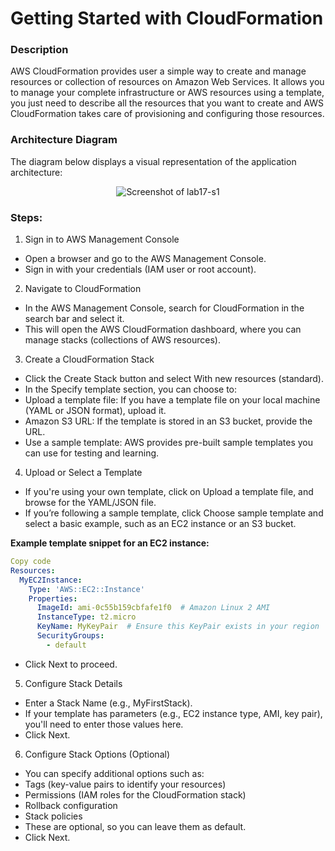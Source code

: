 # Getting Started with CloudFormation

### Description

AWS CloudFormation provides user a simple way to create and manage resources or collection of resources on
Amazon Web Services. It allows you to manage your complete infrastructure or AWS resources using a template,
you just need to describe all the resources that you want to create and AWS CloudFormation takes care of
provisioning and configuring those resources.

### Architecture Diagram
The diagram below displays a visual representation of the application architecture:

<p align="center">
  <img src="https://github.com/jatinbunkar/AWS-Clouds/blob/0a22cd068ace1a6760771de0e8b737ca65058fdd/Screenshots/lab17-s1.png" alt="Screenshot of lab17-s1">
</p>

### Steps:

1.  Sign in to AWS Management Console
- Open a browser and go to the AWS Management Console.
- Sign in with your credentials (IAM user or root account).

2. Navigate to CloudFormation
- In the AWS Management Console, search for CloudFormation in the search bar and select it.
- This will open the AWS CloudFormation dashboard, where you can manage stacks (collections of AWS resources).

3. Create a CloudFormation Stack
- Click the Create Stack button and select With new resources (standard).
- In the Specify template section, you can choose to:
- Upload a template file: If you have a template file on your local machine (YAML or JSON format), upload it.
- Amazon S3 URL: If the template is stored in an S3 bucket, provide the URL.
- Use a sample template: AWS provides pre-built sample templates you can use for testing and learning.

4. Upload or Select a Template
- If you're using your own template, click on Upload a template file, and browse for the YAML/JSON file.
- If you’re following a sample template, click Choose sample template and select a basic example, such as an EC2 instance or an S3 bucket.


**Example template snippet for an EC2 instance:**

```yaml
Copy code
Resources:
  MyEC2Instance:
    Type: 'AWS::EC2::Instance'
    Properties:
      ImageId: ami-0c55b159cbfafe1f0  # Amazon Linux 2 AMI
      InstanceType: t2.micro
      KeyName: MyKeyPair  # Ensure this KeyPair exists in your region
      SecurityGroups: 
        - default
```

- Click Next to proceed.

5. Configure Stack Details

- Enter a Stack Name (e.g., MyFirstStack).
- If your template has parameters (e.g., EC2 instance type, AMI, key pair), you'll need to enter those values here.
- Click Next.

6. Configure Stack Options (Optional)
- You can specify additional options such as:
- Tags (key-value pairs to identify your resources)
- Permissions (IAM roles for the CloudFormation stack)
- Rollback configuration
- Stack policies
- These are optional, so you can leave them as default.
- Click Next.
